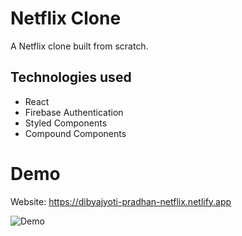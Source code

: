# Netflix Clone

A Netflix clone built from scratch.

## Technologies used

- React
- Firebase Authentication
- Styled Components
- Compound Components

# Demo

Website: https://dibyajyoti-pradhan-netflix.netlify.app

![Demo](demo.gif)
